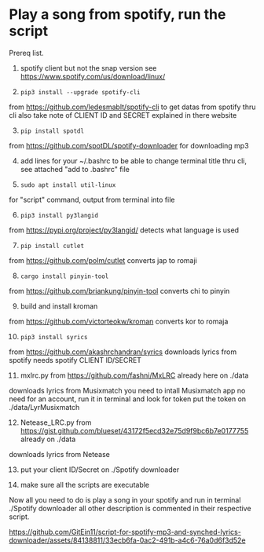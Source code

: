 # Play a song from spotify, run the script

Prereq list.

1. spotify client but not the snap version see https://www.spotify.com/us/download/linux/

2. ```pip3 install --upgrade spotify-cli```

from https://github.com/ledesmablt/spotify-cli to get datas from spotify thru cli also take note of CLIENT ID and SECRET explained in there website

3. ```pip install spotdl```

from https://github.com/spotDL/spotify-downloader for downloading mp3

4. add lines for your ~/.bashrc to be able to change terminal title thru cli, see attached "add to .bashrc" file

5. ```sudo apt install util-linux```

for "script" command, output from terminal into file

6. ```pip3 install py3langid```

from https://pypi.org/project/py3langid/ detects what language is used

7. ```pip install cutlet```

from https://github.com/polm/cutlet converts jap to romaji

8. ```cargo install pinyin-tool```

from https://github.com/briankung/pinyin-tool converts chi to pinyin

9. build and install kroman

from https://github.com/victorteokw/kroman converts kor to romaja

10. ```pip3 install syrics```

from https://github.com/akashrchandran/syrics downloads lyrics from spotify
needs spotify CLIENT ID/SECRET

11. mxlrc.py from https://github.com/fashni/MxLRC already here on ./data

downloads lyrics from Musixmatch
you need to intall Musixmatch app no need for an account, run it in terminal and look for token
put the token on ./data/LyrMusixmatch

12. Netease_LRC.py from https://gist.github.com/blueset/43172f5ecd32e75d9f9bc6b7e0177755 already on ./data

downloads lyrics from Netease
      
13. put your client ID/Secret on ./Spotify downloader

14. make sure all the scripts are executable

Now all you need to do is play a song in your spotify and run in terminal ./Spotify downloader
all other description is commented in their respective script.



https://github.com/GitEin11/script-for-spotify-mp3-and-synched-lyrics-downloader/assets/84138811/33ecb6fa-0ac2-491b-a4c6-76a0d6f3d52e





